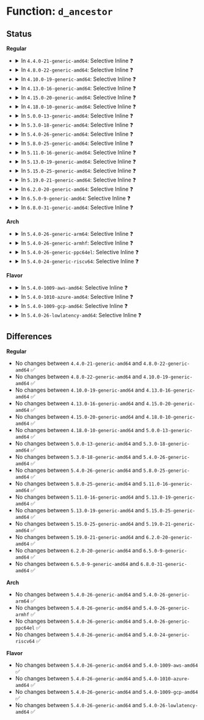 # Function: <code>d_ancestor</code>

## Status
<b>Regular</b>
<ul>
<li>
<details>
<summary>In <code>4.4.0-21-generic-amd64</code>: Selective Inline ❓</summary>

```c
struct dentry * d_ancestor(struct dentry * p1, struct dentry * p2)
```

```json
{
  "name": "d_ancestor",
  "collision_type": "Unique Global",
  "inline_type": "Selective",
  "funcs": [
    {
      "addr": 18446744071581091759,
      "name": "d_ancestor",
      "external": true,
      "loc": "fs/dcache.c:2697",
      "file": "fs/dcache.c",
      "inline": "not declared, inlined",
      "caller_inline": [
        "fs/dcache.c:__d_move",
        "fs/dcache.c:__d_move",
        "fs/dcache.c:__d_move",
        "fs/dcache.c:d_splice_alias",
        "fs/dcache.c:is_subdir"
      ],
      "caller_func": []
    }
  ],
  "symbols": [
    {
      "addr": 18446744071581098256,
      "name": "d_ancestor",
      "section": ".text",
      "bind": "STB_GLOBAL",
      "size": 37
    }
  ]
}
```
</details>
</li>
<li>
<details>
<summary>In <code>4.8.0-22-generic-amd64</code>: Selective Inline ❓</summary>

```c
struct dentry * d_ancestor(struct dentry * p1, struct dentry * p2)
```

```json
{
  "name": "d_ancestor",
  "collision_type": "Unique Global",
  "inline_type": "Selective",
  "funcs": [
    {
      "addr": 18446744071581264930,
      "name": "d_ancestor",
      "external": true,
      "loc": "fs/dcache.c:2868",
      "file": "fs/dcache.c",
      "inline": "not declared, inlined",
      "caller_inline": [
        "fs/dcache.c:is_subdir",
        "fs/dcache.c:d_splice_alias",
        "fs/dcache.c:__d_move",
        "fs/dcache.c:__d_move",
        "fs/dcache.c:__d_move"
      ],
      "caller_func": []
    }
  ],
  "symbols": [
    {
      "addr": 18446744071581263792,
      "name": "d_ancestor",
      "section": ".text",
      "bind": "STB_GLOBAL",
      "size": 37
    }
  ]
}
```
</details>
</li>
<li>
<details>
<summary>In <code>4.10.0-19-generic-amd64</code>: Selective Inline ❓</summary>

```c
struct dentry * d_ancestor(struct dentry * p1, struct dentry * p2)
```

```json
{
  "name": "d_ancestor",
  "collision_type": "Unique Global",
  "inline_type": "Selective",
  "funcs": [
    {
      "addr": 18446744071581342770,
      "name": "d_ancestor",
      "external": true,
      "loc": "fs/dcache.c:2878",
      "file": "fs/dcache.c",
      "inline": "not declared, inlined",
      "caller_inline": [
        "fs/dcache.c:is_subdir",
        "fs/dcache.c:d_splice_alias",
        "fs/dcache.c:__d_move",
        "fs/dcache.c:__d_move",
        "fs/dcache.c:__d_move"
      ],
      "caller_func": []
    }
  ],
  "symbols": [
    {
      "addr": 18446744071581341632,
      "name": "d_ancestor",
      "section": ".text",
      "bind": "STB_GLOBAL",
      "size": 37
    }
  ]
}
```
</details>
</li>
<li>
<details>
<summary>In <code>4.13.0-16-generic-amd64</code>: Selective Inline ❓</summary>

```c
struct dentry * d_ancestor(struct dentry * p1, struct dentry * p2)
```

```json
{
  "name": "d_ancestor",
  "collision_type": "Unique Global",
  "inline_type": "Selective",
  "funcs": [
    {
      "addr": 18446744071581398258,
      "name": "d_ancestor",
      "external": true,
      "loc": "fs/dcache.c:2908",
      "file": "fs/dcache.c",
      "inline": "not declared, inlined",
      "caller_inline": [
        "fs/dcache.c:is_subdir",
        "fs/dcache.c:d_splice_alias",
        "fs/dcache.c:__d_move",
        "fs/dcache.c:__d_move",
        "fs/dcache.c:__d_move"
      ],
      "caller_func": []
    }
  ],
  "symbols": [
    {
      "addr": 18446744071581397040,
      "name": "d_ancestor",
      "section": ".text",
      "bind": "STB_GLOBAL",
      "size": 37
    }
  ]
}
```
</details>
</li>
<li>
<details>
<summary>In <code>4.15.0-20-generic-amd64</code>: Selective Inline ❓</summary>

```c
struct dentry * d_ancestor(struct dentry * p1, struct dentry * p2)
```

```json
{
  "name": "d_ancestor",
  "collision_type": "Unique Global",
  "inline_type": "Selective",
  "funcs": [
    {
      "addr": 18446744071581539858,
      "name": "d_ancestor",
      "external": true,
      "loc": "fs/dcache.c:2920",
      "file": "fs/dcache.c",
      "inline": "not declared, inlined",
      "caller_inline": [
        "fs/dcache.c:is_subdir",
        "fs/dcache.c:d_splice_alias",
        "fs/dcache.c:__d_move",
        "fs/dcache.c:__d_move",
        "fs/dcache.c:__d_move"
      ],
      "caller_func": []
    }
  ],
  "symbols": [
    {
      "addr": 18446744071581538640,
      "name": "d_ancestor",
      "section": ".text",
      "bind": "STB_GLOBAL",
      "size": 37
    }
  ]
}
```
</details>
</li>
<li>
<details>
<summary>In <code>4.18.0-10-generic-amd64</code>: Selective Inline ❓</summary>

```c
struct dentry * d_ancestor(struct dentry * p1, struct dentry * p2)
```

```json
{
  "name": "d_ancestor",
  "collision_type": "Unique Global",
  "inline_type": "Selective",
  "funcs": [
    {
      "addr": 18446744071581685310,
      "name": "d_ancestor",
      "external": true,
      "loc": "fs/dcache.c:2905",
      "file": "fs/dcache.c",
      "inline": "not declared, inlined",
      "caller_inline": [
        "fs/dcache.c:__d_move",
        "fs/dcache.c:__d_move"
      ],
      "caller_func": []
    }
  ],
  "symbols": [
    {
      "addr": 18446744071581695872,
      "name": "d_ancestor",
      "section": ".text",
      "bind": "STB_GLOBAL",
      "size": 37
    }
  ]
}
```
</details>
</li>
<li>
<details>
<summary>In <code>5.0.0-13-generic-amd64</code>: Selective Inline ❓</summary>

```c
struct dentry * d_ancestor(struct dentry * p1, struct dentry * p2)
```

```json
{
  "name": "d_ancestor",
  "collision_type": "Unique Global",
  "inline_type": "Selective",
  "funcs": [
    {
      "addr": 18446744071581772126,
      "name": "d_ancestor",
      "external": true,
      "loc": "fs/dcache.c:2859",
      "file": "fs/dcache.c",
      "inline": "not declared, inlined",
      "caller_inline": [
        "fs/dcache.c:__d_move",
        "fs/dcache.c:__d_move"
      ],
      "caller_func": []
    }
  ],
  "symbols": [
    {
      "addr": 18446744071581782240,
      "name": "d_ancestor",
      "section": ".text",
      "bind": "STB_GLOBAL",
      "size": 37
    }
  ]
}
```
</details>
</li>
<li>
<details>
<summary>In <code>5.3.0-18-generic-amd64</code>: Selective Inline ❓</summary>

```c
struct dentry * d_ancestor(struct dentry * p1, struct dentry * p2)
```

```json
{
  "name": "d_ancestor",
  "collision_type": "Unique Global",
  "inline_type": "Selective",
  "funcs": [
    {
      "addr": 18446744071581889416,
      "name": "d_ancestor",
      "external": true,
      "loc": "fs/dcache.c:2928",
      "file": "fs/dcache.c",
      "inline": "not declared, inlined",
      "caller_inline": [
        "fs/dcache.c:d_splice_alias",
        "fs/dcache.c:__d_move",
        "fs/dcache.c:__d_move"
      ],
      "caller_func": []
    }
  ],
  "symbols": [
    {
      "addr": 18446744071581899984,
      "name": "d_ancestor",
      "section": ".text",
      "bind": "STB_GLOBAL",
      "size": 32
    }
  ]
}
```
</details>
</li>
<li>
<details>
<summary>In <code>5.4.0-26-generic-amd64</code>: Selective Inline ❓</summary>

```c
struct dentry * d_ancestor(struct dentry * p1, struct dentry * p2)
```

```json
{
  "name": "d_ancestor",
  "collision_type": "Unique Global",
  "inline_type": "Selective",
  "funcs": [
    {
      "addr": 18446744071581961975,
      "name": "d_ancestor",
      "external": true,
      "loc": "fs/dcache.c:2928",
      "file": "fs/dcache.c",
      "inline": "not declared, inlined",
      "caller_inline": [
        "fs/dcache.c:d_splice_alias",
        "fs/dcache.c:__d_move",
        "fs/dcache.c:__d_move"
      ],
      "caller_func": []
    }
  ],
  "symbols": [
    {
      "addr": 18446744071581972592,
      "name": "d_ancestor",
      "section": ".text",
      "bind": "STB_GLOBAL",
      "size": 32
    }
  ]
}
```
</details>
</li>
<li>
<details>
<summary>In <code>5.8.0-25-generic-amd64</code>: Selective Inline ❓</summary>

```c
struct dentry * d_ancestor(struct dentry * p1, struct dentry * p2)
```

```json
{
  "name": "d_ancestor",
  "collision_type": "Unique Global",
  "inline_type": "Selective",
  "funcs": [
    {
      "addr": 18446744071582195383,
      "name": "d_ancestor",
      "external": true,
      "loc": "fs/dcache.c:2949",
      "file": "fs/dcache.c",
      "inline": "not declared, inlined",
      "caller_inline": [
        "fs/dcache.c:d_splice_alias",
        "fs/dcache.c:__d_move",
        "fs/dcache.c:__d_move"
      ],
      "caller_func": [
        "fs/namei.c:lock_rename",
        "fs/namei.c:lock_rename"
      ]
    }
  ],
  "symbols": [
    {
      "addr": 18446744071582205264,
      "name": "d_ancestor",
      "section": ".text",
      "bind": "STB_GLOBAL",
      "size": 32
    }
  ]
}
```
</details>
</li>
<li>
<details>
<summary>In <code>5.11.0-16-generic-amd64</code>: Selective Inline ❓</summary>

```c
struct dentry * d_ancestor(struct dentry * p1, struct dentry * p2)
```

```json
{
  "name": "d_ancestor",
  "collision_type": "Unique Global",
  "inline_type": "Selective",
  "funcs": [
    {
      "addr": 18446744071582243031,
      "name": "d_ancestor",
      "external": true,
      "loc": "fs/dcache.c:2956",
      "file": "fs/dcache.c",
      "inline": "not declared, inlined",
      "caller_inline": [
        "fs/dcache.c:d_splice_alias",
        "fs/dcache.c:__d_move",
        "fs/dcache.c:__d_move"
      ],
      "caller_func": [
        "fs/namei.c:lock_rename",
        "fs/namei.c:lock_rename"
      ]
    }
  ],
  "symbols": [
    {
      "addr": 18446744071582252816,
      "name": "d_ancestor",
      "section": ".text",
      "bind": "STB_GLOBAL",
      "size": 32
    }
  ]
}
```
</details>
</li>
<li>
<details>
<summary>In <code>5.13.0-19-generic-amd64</code>: Selective Inline ❓</summary>

```c
struct dentry * d_ancestor(struct dentry * p1, struct dentry * p2)
```

```json
{
  "name": "d_ancestor",
  "collision_type": "Unique Global",
  "inline_type": "Selective",
  "funcs": [
    {
      "addr": 18446744071582268375,
      "name": "d_ancestor",
      "external": true,
      "loc": "fs/dcache.c:2982",
      "file": "fs/dcache.c",
      "inline": "not declared, inlined",
      "caller_inline": [
        "fs/dcache.c:d_splice_alias",
        "fs/dcache.c:__d_move",
        "fs/dcache.c:__d_move"
      ],
      "caller_func": [
        "fs/namei.c:lock_rename",
        "fs/namei.c:lock_rename"
      ]
    }
  ],
  "symbols": [
    {
      "addr": 18446744071582278688,
      "name": "d_ancestor",
      "section": ".text",
      "bind": "STB_GLOBAL",
      "size": 32
    }
  ]
}
```
</details>
</li>
<li>
<details>
<summary>In <code>5.15.0-25-generic-amd64</code>: Selective Inline ❓</summary>

```c
struct dentry * d_ancestor(struct dentry * p1, struct dentry * p2)
```

```json
{
  "name": "d_ancestor",
  "collision_type": "Unique Global",
  "inline_type": "Selective",
  "funcs": [
    {
      "addr": 18446744071582586119,
      "name": "d_ancestor",
      "external": true,
      "loc": "fs/dcache.c:2984",
      "file": "fs/dcache.c",
      "inline": "not declared, inlined",
      "caller_inline": [
        "fs/dcache.c:d_splice_alias",
        "fs/dcache.c:__d_move",
        "fs/dcache.c:__d_move"
      ],
      "caller_func": [
        "fs/namei.c:lock_rename",
        "fs/namei.c:lock_rename"
      ]
    }
  ],
  "symbols": [
    {
      "addr": 18446744071582597008,
      "name": "d_ancestor",
      "section": ".text",
      "bind": "STB_GLOBAL",
      "size": 32
    }
  ]
}
```
</details>
</li>
<li>
<details>
<summary>In <code>5.19.0-21-generic-amd64</code>: Selective Inline ❓</summary>

```c
struct dentry * d_ancestor(struct dentry * p1, struct dentry * p2)
```

```json
{
  "name": "d_ancestor",
  "collision_type": "Unique Global",
  "inline_type": "Selective",
  "funcs": [
    {
      "addr": 18446744071583118503,
      "name": "d_ancestor",
      "external": true,
      "loc": "fs/dcache.c:3008",
      "file": "fs/dcache.c",
      "inline": "not declared, inlined",
      "caller_inline": [
        "fs/dcache.c:d_splice_alias",
        "fs/dcache.c:__d_move",
        "fs/dcache.c:__d_move"
      ],
      "caller_func": [
        "fs/namei.c:lock_rename",
        "fs/namei.c:lock_rename"
      ]
    }
  ],
  "symbols": [
    {
      "addr": 18446744071583128000,
      "name": "d_ancestor",
      "section": ".text",
      "bind": "STB_GLOBAL",
      "size": 40
    }
  ]
}
```
</details>
</li>
<li>
<details>
<summary>In <code>6.2.0-20-generic-amd64</code>: Selective Inline ❓</summary>

```c
struct dentry * d_ancestor(struct dentry * p1, struct dentry * p2)
```

```json
{
  "name": "d_ancestor",
  "collision_type": "Unique Global",
  "inline_type": "Selective",
  "funcs": [
    {
      "addr": 18446744071583688919,
      "name": "d_ancestor",
      "external": true,
      "loc": "fs/dcache.c:3064",
      "file": "fs/dcache.c",
      "inline": "not declared, inlined",
      "caller_inline": [
        "fs/dcache.c:d_splice_alias",
        "fs/dcache.c:__d_move",
        "fs/dcache.c:__d_move"
      ],
      "caller_func": [
        "fs/namei.c:lock_rename",
        "fs/namei.c:lock_rename"
      ]
    }
  ],
  "symbols": [
    {
      "addr": 18446744071583698288,
      "name": "d_ancestor",
      "section": ".text",
      "bind": "STB_GLOBAL",
      "size": 40
    }
  ]
}
```
</details>
</li>
<li>
<details>
<summary>In <code>6.5.0-9-generic-amd64</code>: Selective Inline ❓</summary>

```c
struct dentry * d_ancestor(struct dentry * p1, struct dentry * p2)
```

```json
{
  "name": "d_ancestor",
  "collision_type": "Unique Global",
  "inline_type": "Selective",
  "funcs": [
    {
      "addr": 18446744071583910329,
      "name": "d_ancestor",
      "external": true,
      "loc": "fs/dcache.c:3064",
      "file": "fs/dcache.c",
      "inline": "not declared, inlined",
      "caller_inline": [
        "fs/dcache.c:d_splice_alias",
        "fs/dcache.c:__d_move",
        "fs/dcache.c:__d_move"
      ],
      "caller_func": []
    }
  ],
  "symbols": [
    {
      "addr": 18446744071583916160,
      "name": "d_ancestor",
      "section": ".text",
      "bind": "STB_GLOBAL",
      "size": 40
    }
  ]
}
```
</details>
</li>
<li>
<details>
<summary>In <code>6.8.0-31-generic-amd64</code>: Selective Inline ❓</summary>

```c
struct dentry * d_ancestor(struct dentry * p1, struct dentry * p2)
```

```json
{
  "name": "d_ancestor",
  "collision_type": "Unique Global",
  "inline_type": "Selective",
  "funcs": [
    {
      "addr": 18446744071584115961,
      "name": "d_ancestor",
      "external": true,
      "loc": "fs/dcache.c:2892",
      "file": "fs/dcache.c",
      "inline": "not declared, inlined",
      "caller_inline": [
        "fs/dcache.c:d_splice_alias",
        "fs/dcache.c:__d_move",
        "fs/dcache.c:__d_move"
      ],
      "caller_func": []
    }
  ],
  "symbols": [
    {
      "addr": 18446744071584121872,
      "name": "d_ancestor",
      "section": ".text",
      "bind": "STB_GLOBAL",
      "size": 40
    }
  ]
}
```
</details>
</li>
</ul>
<b>Arch</b>
<ul>
<li>
<details>
<summary>In <code>5.4.0-26-generic-arm64</code>: Selective Inline ❓</summary>

```c
struct dentry * d_ancestor(struct dentry * p1, struct dentry * p2)
```

```json
{
  "name": "d_ancestor",
  "collision_type": "Unique Global",
  "inline_type": "Selective",
  "funcs": [
    {
      "addr": 18446603336493466056,
      "name": "d_ancestor",
      "external": true,
      "loc": "fs/dcache.c:2928",
      "file": "fs/dcache.c",
      "inline": "not declared, inlined",
      "caller_inline": [
        "fs/dcache.c:d_splice_alias",
        "fs/dcache.c:__d_move",
        "fs/dcache.c:__d_move"
      ],
      "caller_func": []
    }
  ],
  "symbols": [
    {
      "addr": 18446603336493477200,
      "name": "d_ancestor",
      "section": ".text",
      "bind": "STB_GLOBAL",
      "size": 72
    }
  ]
}
```
</details>
</li>
<li>
<details>
<summary>In <code>5.4.0-26-generic-armhf</code>: Selective Inline ❓</summary>

```c
struct dentry * d_ancestor(struct dentry * p1, struct dentry * p2)
```

```json
{
  "name": "d_ancestor",
  "collision_type": "Unique Global",
  "inline_type": "Selective",
  "funcs": [
    {
      "addr": 3227029492,
      "name": "d_ancestor",
      "external": true,
      "loc": "fs/dcache.c:2928",
      "file": "fs/dcache.c",
      "inline": "not declared, inlined",
      "caller_inline": [
        "fs/dcache.c:d_splice_alias",
        "fs/dcache.c:__d_move",
        "fs/dcache.c:__d_move"
      ],
      "caller_func": []
    }
  ],
  "symbols": [
    {
      "addr": 3227041020,
      "name": "d_ancestor",
      "section": ".text",
      "bind": "STB_GLOBAL",
      "size": 60
    }
  ]
}
```
</details>
</li>
<li>
<details>
<summary>In <code>5.4.0-26-generic-ppc64el</code>: Selective Inline ❓</summary>

```c
struct dentry * d_ancestor(struct dentry * p1, struct dentry * p2)
```

```json
{
  "name": "d_ancestor",
  "collision_type": "Unique Global",
  "inline_type": "Selective",
  "funcs": [
    {
      "addr": 13835058055287020176,
      "name": "d_ancestor",
      "external": true,
      "loc": "fs/dcache.c:2928",
      "file": "fs/dcache.c",
      "inline": "not declared, inlined",
      "caller_inline": [
        "fs/dcache.c:d_splice_alias",
        "fs/dcache.c:__d_move",
        "fs/dcache.c:__d_move"
      ],
      "caller_func": []
    }
  ],
  "symbols": [
    {
      "addr": 13835058055287037840,
      "name": "d_ancestor",
      "section": ".text",
      "bind": "STB_GLOBAL",
      "size": 48
    }
  ]
}
```
</details>
</li>
<li>
<details>
<summary>In <code>5.4.0-24-generic-riscv64</code>: Selective Inline ❓</summary>

```c
struct dentry * d_ancestor(struct dentry * p1, struct dentry * p2)
```

```json
{
  "name": "d_ancestor",
  "collision_type": "Unique Global",
  "inline_type": "Selective",
  "funcs": [
    {
      "addr": 18446743936273149934,
      "name": "d_ancestor",
      "external": true,
      "loc": "fs/dcache.c:2928",
      "file": "fs/dcache.c",
      "inline": "not declared, inlined",
      "caller_inline": [
        "fs/dcache.c:d_splice_alias",
        "fs/dcache.c:__d_move",
        "fs/dcache.c:__d_move"
      ],
      "caller_func": []
    }
  ],
  "symbols": [
    {
      "addr": 18446743936273156260,
      "name": "d_ancestor",
      "section": ".text",
      "bind": "STB_GLOBAL",
      "size": 54
    }
  ]
}
```
</details>
</li>
</ul>
<b>Flavor</b>
<ul>
<li>
<details>
<summary>In <code>5.4.0-1009-aws-amd64</code>: Selective Inline ❓</summary>

```c
struct dentry * d_ancestor(struct dentry * p1, struct dentry * p2)
```

```json
{
  "name": "d_ancestor",
  "collision_type": "Unique Global",
  "inline_type": "Selective",
  "funcs": [
    {
      "addr": 18446744071581930711,
      "name": "d_ancestor",
      "external": true,
      "loc": "fs/dcache.c:2928",
      "file": "fs/dcache.c",
      "inline": "not declared, inlined",
      "caller_inline": [
        "fs/dcache.c:d_splice_alias",
        "fs/dcache.c:__d_move",
        "fs/dcache.c:__d_move"
      ],
      "caller_func": []
    }
  ],
  "symbols": [
    {
      "addr": 18446744071581941328,
      "name": "d_ancestor",
      "section": ".text",
      "bind": "STB_GLOBAL",
      "size": 32
    }
  ]
}
```
</details>
</li>
<li>
<details>
<summary>In <code>5.4.0-1010-azure-amd64</code>: Selective Inline ❓</summary>

```c
struct dentry * d_ancestor(struct dentry * p1, struct dentry * p2)
```

```json
{
  "name": "d_ancestor",
  "collision_type": "Unique Global",
  "inline_type": "Selective",
  "funcs": [
    {
      "addr": 18446744071581868295,
      "name": "d_ancestor",
      "external": true,
      "loc": "fs/dcache.c:2928",
      "file": "fs/dcache.c",
      "inline": "not declared, inlined",
      "caller_inline": [
        "fs/dcache.c:d_splice_alias",
        "fs/dcache.c:__d_move",
        "fs/dcache.c:__d_move"
      ],
      "caller_func": []
    }
  ],
  "symbols": [
    {
      "addr": 18446744071581878912,
      "name": "d_ancestor",
      "section": ".text",
      "bind": "STB_GLOBAL",
      "size": 32
    }
  ]
}
```
</details>
</li>
<li>
<details>
<summary>In <code>5.4.0-1009-gcp-amd64</code>: Selective Inline ❓</summary>

```c
struct dentry * d_ancestor(struct dentry * p1, struct dentry * p2)
```

```json
{
  "name": "d_ancestor",
  "collision_type": "Unique Global",
  "inline_type": "Selective",
  "funcs": [
    {
      "addr": 18446744071581922023,
      "name": "d_ancestor",
      "external": true,
      "loc": "fs/dcache.c:2928",
      "file": "fs/dcache.c",
      "inline": "not declared, inlined",
      "caller_inline": [
        "fs/dcache.c:d_splice_alias",
        "fs/dcache.c:__d_move",
        "fs/dcache.c:__d_move"
      ],
      "caller_func": []
    }
  ],
  "symbols": [
    {
      "addr": 18446744071581932640,
      "name": "d_ancestor",
      "section": ".text",
      "bind": "STB_GLOBAL",
      "size": 32
    }
  ]
}
```
</details>
</li>
<li>
<details>
<summary>In <code>5.4.0-26-lowlatency-amd64</code>: Selective Inline ❓</summary>

```c
struct dentry * d_ancestor(struct dentry * p1, struct dentry * p2)
```

```json
{
  "name": "d_ancestor",
  "collision_type": "Unique Global",
  "inline_type": "Selective",
  "funcs": [
    {
      "addr": 18446744071581992439,
      "name": "d_ancestor",
      "external": true,
      "loc": "fs/dcache.c:2928",
      "file": "fs/dcache.c",
      "inline": "not declared, inlined",
      "caller_inline": [
        "fs/dcache.c:d_splice_alias",
        "fs/dcache.c:__d_move",
        "fs/dcache.c:__d_move"
      ],
      "caller_func": []
    }
  ],
  "symbols": [
    {
      "addr": 18446744071582002816,
      "name": "d_ancestor",
      "section": ".text",
      "bind": "STB_GLOBAL",
      "size": 32
    }
  ]
}
```
</details>
</li>
</ul>

## Differences
<b>Regular</b>
<ul>
<li>
No changes between <code>4.4.0-21-generic-amd64</code> and <code>4.8.0-22-generic-amd64</code> ✅
</li>
<li>
No changes between <code>4.8.0-22-generic-amd64</code> and <code>4.10.0-19-generic-amd64</code> ✅
</li>
<li>
No changes between <code>4.10.0-19-generic-amd64</code> and <code>4.13.0-16-generic-amd64</code> ✅
</li>
<li>
No changes between <code>4.13.0-16-generic-amd64</code> and <code>4.15.0-20-generic-amd64</code> ✅
</li>
<li>
No changes between <code>4.15.0-20-generic-amd64</code> and <code>4.18.0-10-generic-amd64</code> ✅
</li>
<li>
No changes between <code>4.18.0-10-generic-amd64</code> and <code>5.0.0-13-generic-amd64</code> ✅
</li>
<li>
No changes between <code>5.0.0-13-generic-amd64</code> and <code>5.3.0-18-generic-amd64</code> ✅
</li>
<li>
No changes between <code>5.3.0-18-generic-amd64</code> and <code>5.4.0-26-generic-amd64</code> ✅
</li>
<li>
No changes between <code>5.4.0-26-generic-amd64</code> and <code>5.8.0-25-generic-amd64</code> ✅
</li>
<li>
No changes between <code>5.8.0-25-generic-amd64</code> and <code>5.11.0-16-generic-amd64</code> ✅
</li>
<li>
No changes between <code>5.11.0-16-generic-amd64</code> and <code>5.13.0-19-generic-amd64</code> ✅
</li>
<li>
No changes between <code>5.13.0-19-generic-amd64</code> and <code>5.15.0-25-generic-amd64</code> ✅
</li>
<li>
No changes between <code>5.15.0-25-generic-amd64</code> and <code>5.19.0-21-generic-amd64</code> ✅
</li>
<li>
No changes between <code>5.19.0-21-generic-amd64</code> and <code>6.2.0-20-generic-amd64</code> ✅
</li>
<li>
No changes between <code>6.2.0-20-generic-amd64</code> and <code>6.5.0-9-generic-amd64</code> ✅
</li>
<li>
No changes between <code>6.5.0-9-generic-amd64</code> and <code>6.8.0-31-generic-amd64</code> ✅
</li>
</ul>
<b>Arch</b>
<ul>
<li>
No changes between <code>5.4.0-26-generic-amd64</code> and <code>5.4.0-26-generic-arm64</code> ✅
</li>
<li>
No changes between <code>5.4.0-26-generic-amd64</code> and <code>5.4.0-26-generic-armhf</code> ✅
</li>
<li>
No changes between <code>5.4.0-26-generic-amd64</code> and <code>5.4.0-26-generic-ppc64el</code> ✅
</li>
<li>
No changes between <code>5.4.0-26-generic-amd64</code> and <code>5.4.0-24-generic-riscv64</code> ✅
</li>
</ul>
<b>Flavor</b>
<ul>
<li>
No changes between <code>5.4.0-26-generic-amd64</code> and <code>5.4.0-1009-aws-amd64</code> ✅
</li>
<li>
No changes between <code>5.4.0-26-generic-amd64</code> and <code>5.4.0-1010-azure-amd64</code> ✅
</li>
<li>
No changes between <code>5.4.0-26-generic-amd64</code> and <code>5.4.0-1009-gcp-amd64</code> ✅
</li>
<li>
No changes between <code>5.4.0-26-generic-amd64</code> and <code>5.4.0-26-lowlatency-amd64</code> ✅
</li>
</ul>
